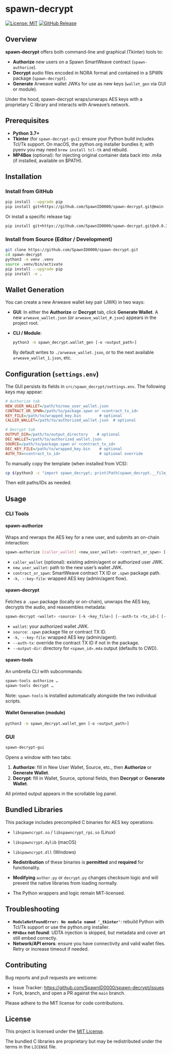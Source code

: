 # spawn-decrypt

[![License: MIT](https://img.shields.io/badge/License-MIT-green)](#license) [![GitHub Release](https://img.shields.io/github/v/release/SpawnID0000/spawn-decrypt)](https://github.com/SpawnID0000/spawn-decrypt/releases)

## Overview

**spawn-decrypt** offers both command-line and graphical (Tkinter) tools to:

- **Authorize** new users on a Spawn SmartWeave contract (`spawn-authorize`).
- **Decrypt** audio files encoded in NORA format and contained in a SPWN package (`spawn-decrypt`).
- **Generate** Arweave wallet JWKs for use as new keys (`wallet_gen` via GUI or module).

Under the hood, spawn-decrypt wraps/unwraps AES keys with a proprietary C library and interacts with Arweave’s network.

## Prerequisites

- **Python 3.7+**
- **Tkinter** (for `spawn-decrypt-gui`): ensure your Python build includes Tcl/Tk support. On macOS, the python.org installer bundles it; with pyenv you may need `brew install tcl-tk` and rebuild.
- **MP4Box** (optional): for injecting original container data back into .m4a (if installed, available on $PATH).

## Installation

### Install from GitHub

```bash
pip install --upgrade pip
pip install git+https://github.com/SpawnID0000/spawn-decrypt.git@main
```

Or install a specific release tag:

```bash
pip install git+https://github.com/SpawnID0000/spawn-decrypt.git@v0.0.3
```

### Install from Source (Editor / Development)

```bash
git clone https://github.com/SpawnID0000/spawn-decrypt.git
cd spawn-decrypt
python3 -m venv .venv
source .venv/bin/activate
pip install --upgrade pip
pip install -e .
```

## Wallet Generation

You can create a new Arweave wallet key pair (JWK) in two ways:

- **GUI**: In either the **Authorize** or **Decrypt** tab, click **Generate Wallet**.  A new `arweave_wallet.json` (or `arweave_wallet_#.json`) appears in the project root.

- **CLI / Module**:

  ```bash
  python3 -m spawn_decrypt.wallet_gen [-o <output_path>]
  ```

  By default writes to `./arweave_wallet.json`, or to the next available `arweave_wallet_1.json`, etc.

## Configuration (`settings.env`)

The GUI persists its fields in `src/spawn_decrypt/settings.env`. The following keys may appear:

```ini
# Authorize tab
NEW_USER_WALLET=/path/to/new_user_wallet.json
CONTRACT_OR_SPWN=/path/to/package.spwn or <contract_tx_id>
KEY_FILE=/path/to/wrapped_key.bin        # optional
CALLER_WALLET=/path/to/authorized_wallet.json  # optional

# Decrypt tab
OUTPUT_DIR=/path/to/output_directory    # optional
DEC_WALLET=/path/to/authorized_wallet.json
SOURCE=/path/to/package.spwn or <contract_tx_id>
DEC_KEY_FILE=/path/to/wrapped_key.bin    # optional
AUTH_TX=<contract_tx_id>                 # optional override
```

To manually copy the template (when installed from VCS):

```bash
cp $(python3 -c "import spawn_decrypt; print(Path(spawn_decrypt.__file__).parent / 'settings.env')") ./settings.env
```  
Then edit paths/IDs as needed.

## Usage

### CLI Tools

#### spawn-authorize

Wraps and rewraps the AES key for a new user, and submits an on-chain interaction:

```bash
spawn-authorize [caller_wallet] <new_user_wallet> <contract_or_spwn> [-k <key_file>]
```

- `caller_wallet` (optional): existing admin/agent or authorized user JWK.
- `new_user_wallet`: path to the new user’s wallet JWK.
- `contract_or_spwn`: SmartWeave contract TX ID or `.spwn` package path.
- `-k, --key-file`: wrapped AES key (admin/agent flow).

#### spawn-decrypt

Fetches a `.spwn` package (locally or on-chain), unwraps the AES key, decrypts the audio, and reassembles metadata:

```bash
spawn-decrypt <wallet> <source> [-k <key_file>] [--auth-tx <tx_id>] [--output-dir <dir>]
```

- `wallet`: your authorized wallet JWK.
- `source`: `.spwn` package file or contract TX ID.
- `-k, --key-file`: wrapped AES key (admin/agent).
- `--auth-tx`: override the contract TX ID if not in the package.
- `--output-dir`: directory for `<spawn_id>.m4a` output (defaults to CWD).

#### spawn-tools

An umbrella CLI with subcommands:

```bash
spawn-tools authorize …
spawn-tools decrypt …
```

Note: `spawn-tools` is installed automatically alongside the two individual scripts.

#### Wallet Generation (module)

```bash
python3 -m spawn_decrypt.wallet_gen [-o <output_path>]
```

### GUI

```bash
spawn-decrypt-gui
```

Opens a window with two tabs:

1. **Authorize**: fill in New User Wallet, Source, etc., then **Authorize** or **Generate Wallet**.
2. **Decrypt**: fill in Wallet, Source, optional fields, then **Decrypt** or **Generate Wallet**.

All printed output appears in the scrollable log panel.

## Bundled Libraries

This package includes precompiled C binaries for AES key operations:

- `libspawncrypt.so` / `libspawncrypt_rpi.so` (Linux)
- `libspawncrypt.dylib` (macOS)
- `libspawncrypt.dll` (Windows)

- **Redistribution** of these binaries is **permitted** and **required** for functionality.
- **Modifying** `author.py` or `decrypt.py` changes checksum logic and will prevent the native libraries from loading normally.
- The Python wrappers and logic remain MIT-licensed.

## Troubleshooting

- **`ModuleNotFoundError: No module named '_tkinter'`**: rebuild Python with Tcl/Tk support or use the python.org installer.
- **`MP4Box` not found**: UDTA injection is skipped, but metadata and cover art still embed correctly.
- **Network/API errors**: ensure you have connectivity and valid wallet files. Retry or increase timeout if needed.

## Contributing

Bug reports and pull requests are welcome:

- Issue Tracker: https://github.com/SpawnID0000/spawn-decrypt/issues
- Fork, branch, and open a PR against the `main` branch.

Please adhere to the MIT license for code contributions.

## License

This project is licensed under the [MIT License](LICENSE).

The bundled C libraries are proprietary but may be redistributed under the terms in the `LICENSE` file.

